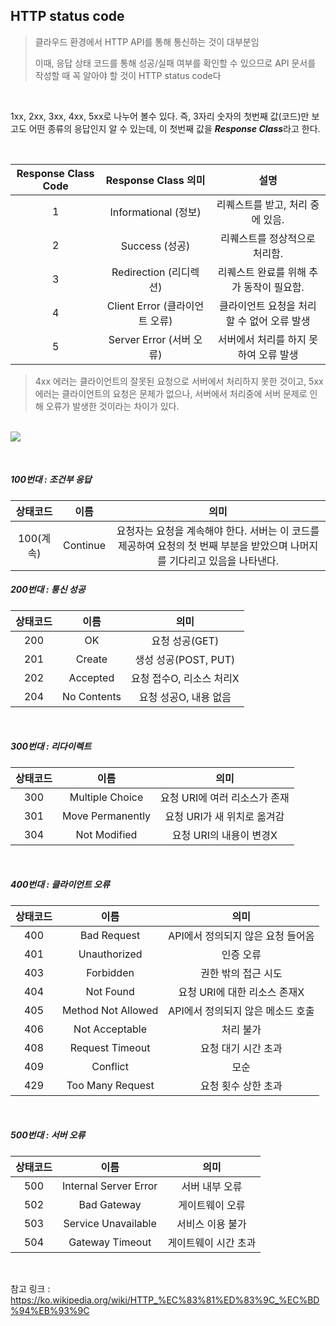 ## HTTP status code

> 클라우드 환경에서 HTTP API를 통해 통신하는 것이 대부분임
>
> 이때, 응답 상태 코드를 통해 성공/실패 여부를 확인할 수 있으므로 API 문서를 작성할 때 꼭 알아야 할 것이 HTTP status code다

<br>

1xx, 2xx, 3xx, 4xx, 5xx로 나누어 볼수 있다. 즉, 3자리 숫자의 첫번째 값(코드)만 보고도 어떤 종류의 응답인지 알 수 있는데, 이 첫번째 값을 ***Response Class***라고 한다.

<br>

| Response Class Code | Response Class 의미 | 설명 |
|:---:|:---:|:---:|
| 1 | Informational (정보) | 리퀘스트를 받고, 처리 중에 있음. |
| 2 | Success (성공)| 리퀘스트를 정상적으로 처리함.|
| 3 | Redirection (리디렉션) | 리퀘스트 완료를 위해 추가 동작이 필요함.|
| 4 | Client Error (클라이언트 오류) | 클라이언트 요청을 처리할 수 없어 오류 발생 |
| 5 | Server Error (서버 오류) | 서버에서 처리를 하지 못하여 오류 발생 |

> 4xx 에러는 클라이언트의 잘못된 요청으로 서버에서 처리하지 못한 것이고, 5xx 에러는 클라이언트의 요청은 문제가 없으나, 서버에서 처리중에 서버 문제로 인해 오류가 발생한 것이라는 차이가 있다.

<br><img src="https://evan-moon.github.io/static/581d5098769863da7581ecc2a09a19ed/d7ab4/browser-response.png"/><br>

<br>

##### 100번대 : 조건부 응답

| 상태코드 |    이름     |           의미           |
| :------: | :---------: | :----------------------: |
|100(계속)| Continue | 요청자는 요청을 계속해야 한다. 서버는 이 코드를 제공하여 요청의 첫 번째 부분을 받았으며 나머지를 기다리고 있음을 나타낸다. |

##### 200번대 : 통신 성공

| 상태코드 |    이름     |           의미           |
| :------: | :---------: | :----------------------: |
|   200    |     OK      |      요청 성공(GET)      |
|   201    |   Create    |     생성 성공(POST, PUT)      |
|   202    |  Accepted   | 요청 접수O, 리소스 처리X |
|   204    | No Contents |  요청 성공O, 내용 없음   |

<br>

##### 300번대 : 리다이렉트
| 상태코드 |       이름       |             의미              |
| :------: | :--------------: | :---------------------------: |
|   300    | Multiple Choice  | 요청 URI에 여러 리소스가 존재 |
|   301    | Move Permanently |  요청 URI가 새 위치로 옮겨감  |
|   304    |   Not Modified   |    요청 URI의 내용이 변경X    |

<br>

##### 400번대 : 클라이언트 오류

| 상태코드 |        이름        |               의미                |
| :------: | :----------------: | :-------------------------------: |
|   400    |    Bad Request     | API에서 정의되지 않은 요청 들어옴 |
|   401    |    Unauthorized    |             인증 오류             |
|   403    |     Forbidden      |        권한 밖의 접근 시도        |
|   404    |     Not Found      |   요청 URI에 대한 리소스 존재X    |
|   405    | Method Not Allowed | API에서 정의되지 않은 메소드 호출 |
|   406    |   Not Acceptable   |             처리 불가             |
|   408    |  Request Timeout   |        요청 대기 시간 초과        |
|   409    |      Conflict      |               모순                |
|   429    |  Too Many Request  |        요청 횟수 상한 초과        |

<br>

##### 500번대 : 서버 오류

| 상태코드 |         이름          |         의미         |
| :------: | :-------------------: | :------------------: |
|   500    | Internal Server Error |    서버 내부 오류    |
|   502    |      Bad Gateway      |   게이트웨이 오류    |
|   503    |  Service Unavailable  |   서비스 이용 불가   |
|   504    |    Gateway Timeout    | 게이트웨이 시간 초과 |

<br>

참고 링크 : https://ko.wikipedia.org/wiki/HTTP_%EC%83%81%ED%83%9C_%EC%BD%94%EB%93%9C
